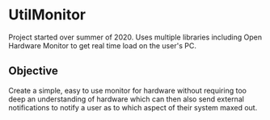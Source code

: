 # UtilMonitor
Project started over summer of 2020. Uses multiple libraries including Open Hardware Monitor to get real time load on the user's PC.

## Objective
Create a simple, easy to use monitor for hardware without requiring too deep an understanding of hardware which can then also send external notifications to notify a user as to which aspect of their system maxed out.
